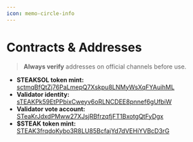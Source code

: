 ```yaml
---
icon: memo-circle-info
---
```


# Contracts & Addresses

> **Always verify** addresses on official channels before use.

* **STEAKSOL token mint:** [sctmqBfQtZj76PaLmepQ7Xskpu8LNMyWsXqFYAuihML](https://solscan.io/token/sctmqBfQtZj76PaLmepQ7Xskpu8LNMyWsXqFYAuihML)
* **Validator identity:** [sTEAKPk59EtPPbixCweyv6oRLNCDEE8pnnef6gUfbiW](https://solscan.io/account/sTEAKPk59EtPPbixCweyv6oRLNCDEE8pnnef6gUfbiW)
* **Validator vote account:** [STeaKrJdxdPMww27XJsjRBfrzqfjFT1BxotgQtFyDgx](https://solscan.io/account/STeaKrJdxdPMww27XJsjRBfrzqfjFT1BxotgQtFyDgx)
* **$STEAK token mint:** [STEAK3frqdoKybo3R8LU85BcfajYd7dVEHiYVBcD3rG](https://solscan.io/token/STEAK3frqdoKybo3R8LU85BcfajYd7dVEHiYVBcD3rG)
